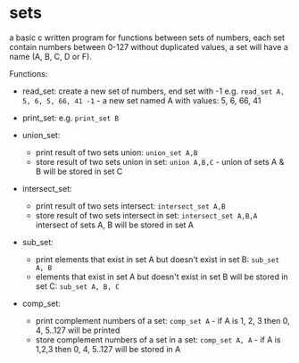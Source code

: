 # sets
a basic c written program for functions between sets of numbers, each set contain numbers between 0-127 without duplicated values, a set will have a name (A, B, C, D or F).

Functions:
- read_set: create a new set of numbers, end set with -1
  e.g. `read_set A, 5, 6, 5, 66, 41 -1` - a new set named A with values: 5, 6, 66, 41
  
- print_set: e.g. `print_set B`

- union_set:
  - print result of two sets union: `union_set A,B`
  - store result of two sets union in set: `union A,B,C` - union of sets A & B will be stored in set C
  
- intersect_set: 
  - print result of two sets intersect: `intersect_set A,B`
  - store result of two sets intersect in set: `intersect_set A,B,A` intersect of sets A, B will be stored in set A
  
- sub_set: 
  - print elements that exist in set A but doesn't exist in set B: `sub_set A, B`
  - elements that exist in set A but doesn't exist in set B will be stored in set C: `sub_set A, B, C`
  
- comp_set: 
  - print complement numbers of a set: `comp_set A` - if A is 1, 2, 3 then 0, 4, 5..127 will be printed
  - store complement numbers of a set in a set: `comp_set A, A` - if A is 1,2,3 then 0, 4, 5..127 will be stored in A
